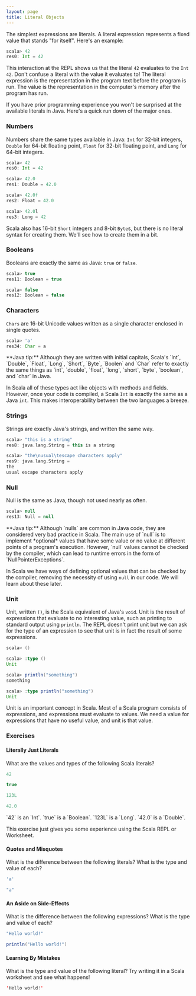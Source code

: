 ```yaml
---
layout: page
title: Literal Objects
---
```


The simplest expressions are literals. A literal expression represents a fixed value that stands "for itself". Here's an example:

~~~scala
scala> 42
res0: Int = 42
~~~

This interaction at the REPL shows us that the literal `42` evaluates to the `Int` `42`. Don't confuse a literal with the value it evaluates to! The literal expression is the representation in the program text before the program is run. The value is the representation in the computer's memory after the program has run.

If you have prior programming experience you won't be surprised at the available literals in Java. Here's a quick run down of the major ones.

### Numbers

Numbers share the same types available in Java: `Int` for 32-bit integers, `Double` for 64-bit floating point, `Float` for 32-bit floating point, and `Long` for 64-bit integers.

~~~scala
scala> 42
res0: Int = 42

scala> 42.0
res1: Double = 42.0

scala> 42.0f
res2: Float = 42.0

scala> 42.0l
res3: Long = 42
~~~

Scala also has 16-bit `Short` integers and 8-bit `Byte`s, but there is no literal syntax for creating them. We'll see how to create them in a bit.

### Booleans

Booleans are exactly the same as Java: `true` or `false`.

~~~scala
scala> true
res11: Boolean = true

scala> false
res12: Boolean = false
~~~

### Characters

`Chars` are 16-bit Unicode values written as a single character enclosed in single quotes.

~~~scala
scala> 'a'
res34: Char = a
~~~

<div class="alert alert-info">
  **Java tip:** Although they are written with initial capitals, Scala's `Int`, `Double`, `Float`, `Long`, `Short`, `Byte`, `Boolen` and `Char` refer to exactly the same things as `int`, `double`, `float`, `long`, `short`, `byte`, `boolean`, and `char` in Java.

  In Scala all of these types act like objects with methods and fields. However, once your code is compiled, a Scala `Int` is exactly the same as a Java `int`. This makes interoperability between the two languages a breeze.
</div>

### Strings

Strings are exactly Java's strings, and written the same way.

~~~scala
scala> "this is a string"
res8: java.lang.String = this is a string

scala> "the\nusual\tescape characters apply"
res9: java.lang.String =
the
usual escape characters apply
~~~

### Null

Null is the same as Java, though not used nearly as often.

~~~scala
scala> null
res13: Null = null
~~~

<div class="alert alert-info">
  **Java tip:** Although `nulls` are common in Java code, they are considered very bad practice in Scala. The main use of `null` is to implement *optional* values that have some value or no value at different points of a program's execution. However, `null` values cannot be checked by the compiler, which can lead to runtime errors in the form of `NullPointerExceptions`.

  In Scala we have ways of defining optional values that can be checked by the compiler, removing the necessity of using `null` in our code. We will learn about these later.
</div>

### Unit

Unit, written `()`, is the Scala equivalent of Java's `void`. Unit is the result of expressions that evaluate to no interesting value, such as printing to standard output using `println`. The REPL doesn't print unit but we can ask for the type of an expression to see that unit is in fact the result of some expressions.

~~~scala
scala> ()

scala> :type ()
Unit

scala> println("something")
something

scala> :type println("something")
Unit
~~~

Unit is an important concept in Scala. Most of a Scala program consists of expressions, and expressions must evaluate to values. We need a value for expressions that have no useful value, and unit is that value.

### Exercises

#### Literally Just Literals

What are the values and types of the following Scala literals?

~~~scala
42

true

123L

42.0
~~~

<div class="solution">
`42` is an `Int`. `true` is a `Boolean`. `123L` is a `Long`. `42.0` is a `Double`.

This exercise just gives you some experience using the Scala REPL or Worksheet.
</div>

#### Quotes and Misquotes

What is the difference between the following literals? What is the type and value of each?

~~~ scala
'a'

"a"
~~~

#### An Aside on Side-Effects

What is the difference between the following expressions? What is the type and value of each?

~~~scala
"Hello world!"

println("Hello world!")
~~~

#### Learning By Mistakes

What is the type and value of the following literal? Try writing it in a Scala worksheet and see what happens!

~~~scala
'Hello world!'
~~~
